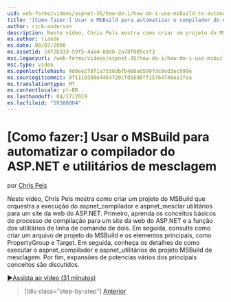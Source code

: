 ```yaml
---
uid: web-forms/videos/aspnet-35/how-do-i/how-do-i-use-msbuild-to-automate-the-aspnet-compiler-and-merge-utilities
title: '[Como fazer:] Usar o MSBuild para automatizar o compilador do ASP.NET e utilitários de mesclagem | Microsoft Docs'
author: rick-anderson
description: Neste vídeo, Chris Pels mostra como criar um projeto do MSBuild que orquestra a execução dos utilitários aspnet_compiler e aspnet_merge para um ASP...
ms.author: riande
ms.date: 08/07/2008
ms.assetid: 14f2b333-59f5-4ae4-88db-2a78f809cef3
msc.legacyurl: /web-forms/videos/aspnet-35/how-do-i/how-do-i-use-msbuild-to-automate-the-aspnet-compiler-and-merge-utilities
msc.type: video
ms.openlocfilehash: 4d0ee2f8f1a7538dbfb488a0599fdc0cd3ec999e
ms.sourcegitcommit: 0f1119340e4464720cfd16d0ff15764746ea1fea
ms.translationtype: MT
ms.contentlocale: pt-BR
ms.lasthandoff: 04/17/2019
ms.locfileid: "59388004"
---
```

# <a name="how-do-i-use-msbuild-to-automate-the-aspnet-compiler-and-merge-utilities"></a>[Como fazer:] Usar o MSBuild para automatizar o compilador do ASP.NET e utilitários de mesclagem

por [Chris Pels](https://twitter.com/chrispels)

Neste vídeo, Chris Pels mostra como criar um projeto do MSBuild que orquestra a execução do aspnet\_compilador e aspnet\_mesclar utilitários para um site da web do ASP.NET. Primeiro, aprenda os conceitos básicos do processo de compilação para um site da web do ASP.NET e a função dos utilitários de linha de comando de dois. Em seguida, consulte como criar um arquivo de projeto do MSBuild e os elementos principais, como PropertyGroup e Target. Em seguida, conheça os detalhes de como executar o aspnet\_compilador e aspnet\_utilitários do projeto MSBuild de mesclagem. Por fim, expansões de potencias vários dos principais conceitos são discutidos.

[&#9654;Assista ao vídeo (31 minutos)](https://channel9.msdn.com/Blogs/ASP-NET-Site-Videos/how-do-i-use-msbuild-to-automate-the-aspnet-compiler-and-merge-utilities)

> [!div class="step-by-step"]
> [Anterior](how-do-i-serialize-a-graph-with-the-entity-framework.md)
